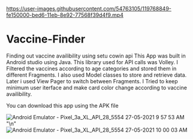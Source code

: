 

https://user-images.githubusercontent.com/54763105/119768849-fe150000-bed6-11eb-8e92-77568f39d4f9.mp4

# Vaccine-Finder
Finding out vaccine availibility using setu cowin api
This App was built in Android studio using Java.
This library used for API calls was Volley.
I Filtered the vaccines according to age categories and stored them in different Fragments. 
I also used Model classes to store and retrieve data.
Later i used View Pager to switch between Fragments. 
I Tried to keep minimum user iterface and make card color change according to vaccine availibility.

You can download this app using the APK file 


![Android Emulator - Pixel_3a_XL_API_28_5554 27-05-2021 9 57 53 AM](https://user-images.githubusercontent.com/54763105/119766903-7bd70c80-bed3-11eb-825d-d3b516dff69d.png)
"\n"
![Android Emulator - Pixel_3a_XL_API_28_5554 27-05-2021 10 00 03 AM](https://user-images.githubusercontent.com/54763105/119766909-7ed1fd00-bed3-11eb-9371-4f562ca85f68.png)

